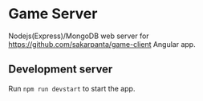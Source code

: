 # Game Server
Nodejs(Express)/MongoDB web server for https://github.com/sakarpanta/game-client Angular app.

## Development server
Run `npm run devstart` to start the app.